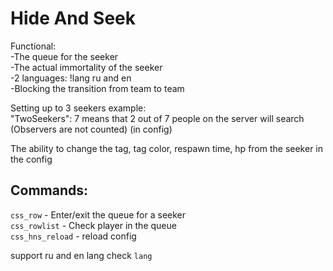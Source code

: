 <h1>Hide And Seek</h1>
Functional: <br>
-The queue for the seeker <br>
-The actual immortality of the seeker <br>
-2 languages: !lang ru and en <br>
-Blocking the transition from team to team <br>

Setting up to 3 seekers example: <br>
"TwoSeekers": 7 means that 2 out of 7 people on the server will search (Observers are not counted) (in config)

The ability to change the tag, tag color, respawn time, hp from the seeker in the config

<h2>Commands:</h2>
<code>css_row</code> - Enter/exit the queue for a seeker <br>
<code>css_rowlist</code> - Check player in the queue<br>
<code>css_hns_reload</code> - reload config<br>

support ru and en lang check `lang`

